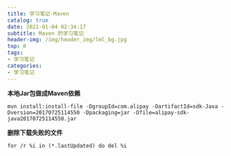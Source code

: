 ```yaml
---
title: 学习笔记-Maven
catalog: true
date: 2021-01-04 02:34:17
subtitle: Maven 的学习笔记
header-img: /img/header_img/lml_bg.jpg
top: 0
tags:
- 学习笔记
categories:
- 学习笔记
---
```


**本地Jar包做成Maven依赖**
```
mvn install:install-file -DgroupId=com.alipay -DartifactId=sdk-Java -Dversion=20170725114550 -Dpackaging=jar -Dfile=alipay-sdk-java20170725114550.jar
```

**删除下载失败的文件**
```
for /r %i in (*.lastUpdated) do del %i
```